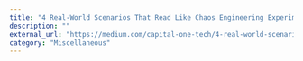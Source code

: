 ```yaml
---
title: "4 Real-World Scenarios That Read Like Chaos Engineering Experiments"
description: ""
external_url: "https://medium.com/capital-one-tech/4-real-world-scenarios-that-read-like-chaos-engineering-experiments-8dbf40c5f247"
category: "Miscellaneous"
---
```


